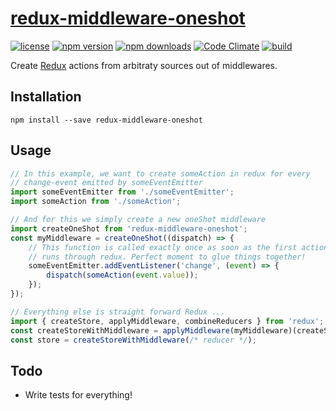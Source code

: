 [redux-middleware-oneshot][]
=================

[![license](https://img.shields.io/npm/l/redux-middleware-oneshot.svg?style=flat-square)](https://www.npmjs.com/package/redux-middleware-oneshot)
[![npm version](https://img.shields.io/npm/v/redux-middleware-oneshot.svg?style=flat-square)](https://www.npmjs.com/package/redux-middleware-oneshot)
[![npm downloads](https://img.shields.io/npm/dm/redux-middleware-oneshot.svg?style=flat-square)](https://www.npmjs.com/package/redux-middleware-oneshot)
[![Code Climate](https://codeclimate.com/github/michaelcontento/redux-middleware-oneshot/badges/gpa.svg)](https://codeclimate.com/github/michaelcontento/redux-middleware-oneshot)
[![build](https://travis-ci.org/michaelcontento/redux-middleware-oneshot.svg)](https://travis-ci.org/michaelcontento/redux-middleware-oneshot)

Create [Redux][] actions from arbitraty sources out of middlewares.

## Installation

    npm install --save redux-middleware-oneshot

## Usage

```js
// In this example, we want to create someAction in redux for every
// change-event emitted by someEventEmitter
import someEventEmitter from './someEventEmitter';
import someAction from './someAction';

// And for this we simply create a new oneShot middleware
import createOneShot from 'redux-middleware-oneshot';
const myMiddleware = createOneShot((dispatch) => {
    // This function is called exactly once as soon as the first action
    // runs through redux. Perfect moment to glue things together!
    someEventEmitter.addEventListener('change', (event) => {
        dispatch(someAction(event.value));
    });
});

// Everything else is straight forward Redux ...
import { createStore, applyMiddleware, combineReducers } from 'redux';
const createStoreWithMiddleware = applyMiddleware(myMiddleware)(createStore);
const store = createStoreWithMiddleware(/* reducer */);
```

## Todo

- Write tests for everything!

  [Redux]: https://github.com/gaearon/redux
  [redux-middleware-oneshot]: https://github.com/michaelcontento/redux-middleware-oneshot
